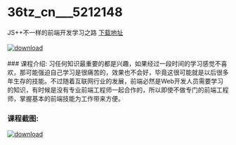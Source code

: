 # 36tz_cn___5212148
JS++不一样的前端开发学习之路
[下载地址](http://www.36tz.cn/article/5212148 "下载地址")
<br/></br>[![download](http://36tz.cn/muke_img/2020_04_2-56.png "下载地址")](http://www.36tz.cn/article/5212148 "下载地址")
<br/></br>### 课程介绍:
习任何知识最重要的都是兴趣，如果经过一段时间的学习感觉不喜欢，那可能强迫自己学习是很痛苦的，效果也不会好，毕竟这很可能就是以后很多年生存的技能。不过随着互联网行业的发展，前端必然是Web开发人员需要学习的知识，有时候是没有专业前端工程师一起合作的，所以即使不做专门的前端工程师，掌握基本的前端技能为工作带来方便。

### 课程截图:
[![download](http://36tz.cn/muke_img/2020_04_1-85.png "下载地址")](http://www.36tz.cn/article/5212148 "下载地址")
